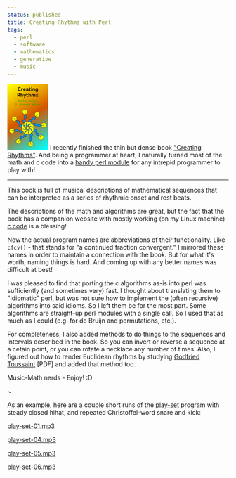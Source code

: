 ```yaml
---                                                                                                                                                                          
status: published
title: Creating Rhythms with Perl
tags:
  - perl
  - software
  - mathematics
  - generative
  - music
---
```


![creating-rhythms-cover.png](creating-rhythms-cover.png)
I recently finished the thin but dense book ["Creating Rhythms"](https://abrazol.com/books/rhythm1). And being a programmer at heart, I naturally turned most of the math and c code into a [handy perl module](https://metacpan.org/dist/Music-CreatingRhythms) for any intrepid programmer to play with!

---

This book is full of musical descriptions of mathematical sequences that can be interpreted as a series of rhythmic onset and rest beats.

The descriptions of the math and algorithms are great, but the fact that the book has a companion website with mostly working (on my Linux machine) [c code](https://abrazol.com/books/rhythm1/software.html) is a blessing!

Now the actual program names are abbreviations of their functionality. Like `cfcv()` - that stands for "a continued fraction convergent." I mirrored these names in order to maintain a connection with the book. But for what it's worth, naming things is hard. And coming up with any better names was difficult at best!

I was pleased to find that porting the c algorithms as-is into perl was sufficiently (and sometimes very) fast. I thought about translating them to "idiomatic" perl, but was not sure how to implement the (often recursive) algorithms into said idioms. So I left them be for the most part. Some algorithms are straight-up perl modules with a single call. So I used that as much as I could (e.g. for de Bruijn and permutations, etc.).

For completeness, I also added methods to do things to the sequences and intervals described in the book. So you can invert or reverse a sequence at a cetain point, or you can rotate a necklace any number of times. Also, I figured out how to render Euclidean rhythms by studying [Godfried Toussaint](http://cgm.cs.mcgill.ca/~godfried/publications/banff.pdf) [PDF] and added that method too.

Music-Math nerds - Enjoy! :D

~

As an example, here are a couple short runs of the [play-set](https://github.com/ology/Music-CreatingRhythms/blob/main/eg/play-set.pl) program with steady closed hihat, and repeated Christoffel-word snare and kick:

[play-set-01.mp3](play-set-01.mp3)

[play-set-04.mp3](play-set-04.mp3)

[play-set-05.mp3](play-set-05.mp3)

[play-set-06.mp3](play-set-06.mp3)
